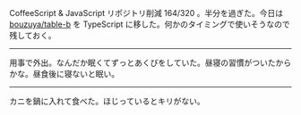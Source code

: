 CoffeeScript & JavaScript リポジトリ削減 164/320 。半分を過ぎた。今日は [bouzuya/table-b][] を TypeScript に移した。何かのタイミングで使いそうなので残しておく。

---

用事で外出。なんだか眠くてずっとあくびをしていた。昼寝の習慣がついたからかな。昼食後に寝ないと眠い。

---

カニを鍋に入れて食べた。ほじっているとキリがない。

[bouzuya/table-b]: https://github.com/bouzuya/table-b
